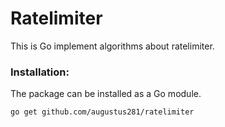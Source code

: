 # Ratelimiter
This is Go implement algorithms about ratelimiter.

### Installation:
The package can be installed as a Go module.

```
go get github.com/augustus281/ratelimiter
```